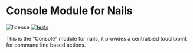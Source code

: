 # Console Module for Nails

![license](https://img.shields.io/badge/license-MIT-green.svg)
[![tests](https://github.com/nails/module-category/actions/workflows/build_and_test.yml/badge.svg )](https://github.com/nails/module-category/actions)

This is the "Console" module for nails, it provides a centralsied touchpoint for command line based actions.
